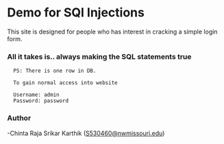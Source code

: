 # Demo for SQl Injections 
This site is designed for people who has interest in cracking a simple login form.

### All it takes is.. always making the SQL statements true

      PS: There is one row in DB.

      To gain normal access into website

      Username: admin
      Password: password

### Author

-Chinta Raja Srikar Karthik (S530460@nwmissouri.edu)
